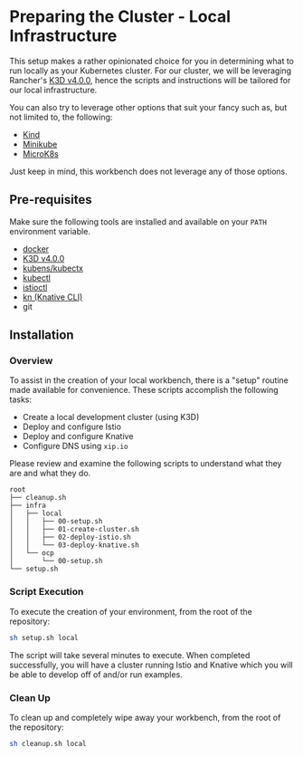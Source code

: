 # Preparing the Cluster - Local Infrastructure

This setup makes a rather opinionated choice for you in determining what to run locally as your Kubernetes cluster. For our cluster, we will be leveraging Rancher's [K3D v4.0.0](https://k3d.io/), hence the scripts and instructions will be tailored for our local infrastructure. 

You can also try to leverage other options that suit your fancy such as, but not limited to, the following: 

- [Kind](https://kind.sigs.k8s.io/)
- [Minikube](https://minikube.sigs.k8s.io/docs/start/)
- [MicroK8s](https://microk8s.io/)

Just keep in mind, this workbench does not leverage any of those options. 

## Pre-requisites

Make sure the following tools are installed and available on your `PATH` environment variable. 

- [docker](https://docs.docker.com/get-docker/)
- [K3D v4.0.0](https://k3d.io/) 
- [kubens/kubectx](https://github.com/ahmetb/kubectx)
- [kubectl](https://kubernetes.io/docs/tasks/tools/install-kubectl/)
- [istioctl](https://istio.io/latest/docs/ops/diagnostic-tools/istioctl/)
- [kn (Knative CLI)](https://knative.dev/docs/install/install-kn/)
- git

## Installation

### Overview

To assist in the creation of your local workbench, there is a "setup" routine made available for convenience. These scripts accomplish the following tasks: 

- Create a local development cluster (using K3D)
- Deploy and configure Istio
- Deploy and configure Knative
- Configure DNS using `xip.io`

Please review and examine the following scripts to understand what they are and what they do. 

```
root
├── cleanup.sh
├── infra
│   ├── local
│   │   ├── 00-setup.sh
│   │   ├── 01-create-cluster.sh
│   │   ├── 02-deploy-istio.sh
│   │   └── 03-deploy-knative.sh
│   └── ocp
│       └── 00-setup.sh
└── setup.sh
```

### Script Execution

To execute the creation of your environment, from the root of the repository: 

```bash
sh setup.sh local
```

The script will take several minutes to execute. When completed successfully, you will have a cluster running Istio and Knative which you will be able to develop off of and/or run examples. 

### Clean Up

To clean up and completely wipe away your workbench, from the root of the repository: 

```bash
sh cleanup.sh local
```

